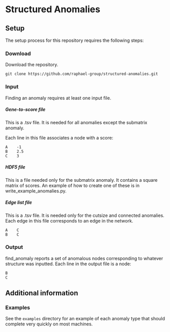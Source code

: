 Structured Anomalies
=======================

Setup
------------------------
The setup process for this repository requires the following steps:

### Download
Download the repository.

    git clone https://github.com/raphael-group/structured-anomalies.git
    
    
### Input

Finding an anomaly requires at least one input file. 

##### Gene-to-score file
This is a .tsv file. It is needed for all anomalies except the submatrix anomaly. 

Each line in this file associates a node with a score:

    A    -1
    B    2.5
    C    3
    
##### HDF5 file
This is a file needed only for the submatrix anomaly. It contains a square matrix of scores. An example of how to create one of these is in write_example_anomalies.py.
    
##### Edge list file
This is a .tsv file. It is needed only for the cutsize and connected anomalies. Each edge in this file corresponds to an edge in the network.

    A    C
    B    C
    
### Output
find_anomaly reports a set of anomalous nodes corresponding to whatever structure was inputted. Each line in the output file is a node:

    B
    C

Additional information
----------------

### Examples
See the `examples` directory for an example of each anomaly type that should complete very quickly on most machines.

